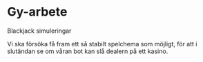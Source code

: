 # Gy-arbete
Blackjack simuleringar

Vi ska försöka få fram ett så stabilt spelchema som möjligt, för att i slutändan se om våran bot kan slå dealern på ett kasino.
